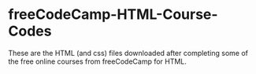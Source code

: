 # freeCodeCamp-HTML-Course-Codes
These are the HTML (and css) files downloaded after completing some of the free online courses from freeCodeCamp for HTML. 
